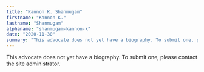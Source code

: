 ```yaml
---
title: "Kannon K. Shanmugam"
firstname: "Kannon K."
lastname: "Shanmugam"
alphaname: "shanmugam-kannon-k"
date: "2020-11-30"
summary: "This advocate does not yet have a biography. To submit one, please contact the site administrator."
---
```

This advocate does not yet have a biography. To submit one, please contact the site administrator.

